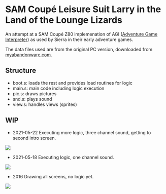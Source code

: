 # SAM Coupé Leisure Suit Larry in the Land of the Lounge Lizards

An attempt at a SAM Coupé Z80 implemenation of AGI ([Adventure Game Interpreter](https://wiki.scummvm.org/index.php?title=AGI)) as used by Sierra in their early adventure games.

The data files used are from the original PC version, downloaded from [myabandonware.com](http://www.myabandonware.com/game/leisure-suit-larry-in-the-land-of-the-lounge-lizards-bl).

## Structure

- boot.s: loads the rest and provides load routines for logic
- main.s: main code including logic execution
- pic.s: draws pictures
- snd.s: plays sound
- view.s: handles views (sprites)

## WIP

- 2021-05-22 Executing more logic, three channel sound, getting to second intro screen.

[![](https://img.youtube.com/vi/uuMEnUA0ZJ8/0.jpg)](https://www.youtube.com/watch?v=uuMEnUA0ZJ8)

- 2021-05-18 Executing logic, one channel sound.

[![](https://img.youtube.com/vi/llnwEy08kf0/0.jpg)](https://www.youtube.com/watch?v=llnwEy08kf0)

- 2016 Drawing all screens, no logic yet.

[![](https://img.youtube.com/vi/gwnQOlHn7mE/0.jpg)](https://www.youtube.com/watch?v=gwnQOlHn7mE)
